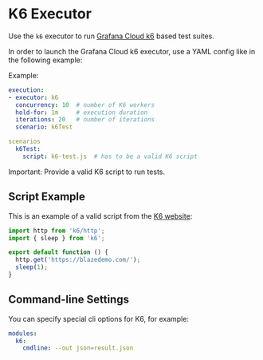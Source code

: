 # K6 Executor

Use the `k6` executor to run [Grafana Cloud k6](https://k6.io/) based test suites.

In order to launch the Grafana Cloud k6 executor, use a YAML config like in the following example:

Example:
```yaml
execution:
- executor: k6
  concurrency: 10  # number of K6 workers
  hold-for: 1m     # execution duration
  iterations: 20   # number of iterations
  scenario: k6Test

scenarios
  k6Test:
    script: k6-test.js  # has to be a valid K6 script
```

Important: Provide a valid K6 script to run tests.

## Script Example

This is an example of a valid script from the [K6 website](https://grafana.com/docs/k6/latest/examples/get-started-with-k6/):

```javascript
import http from 'k6/http';
import { sleep } from 'k6';

export default function () {
  http.get('https://blazedemo.com/');
  sleep(1);
}
```
## Command-line Settings
You can specify special cli options for K6, for example:
```yaml
modules:
  k6:
    cmdline: --out json=result.json
```